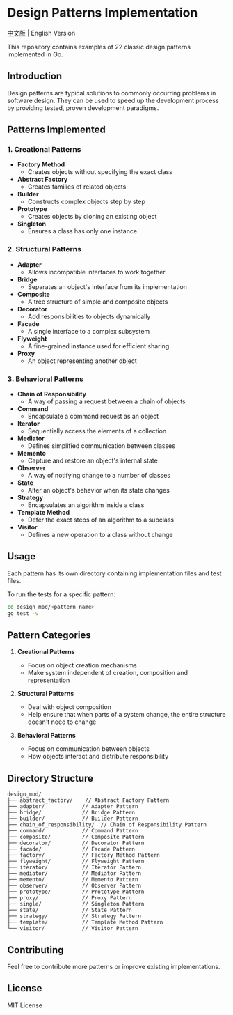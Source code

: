 # Design Patterns Implementation

[中文版](./README.md) | English Version

This repository contains examples of 22 classic design patterns implemented in Go.

## Introduction

Design patterns are typical solutions to commonly occurring problems in software design. They can be used to speed up the development process by providing tested, proven development paradigms.

## Patterns Implemented

### 1. Creational Patterns
- **Factory Method**
  - Creates objects without specifying the exact class
- **Abstract Factory**
  - Creates families of related objects
- **Builder**
  - Constructs complex objects step by step
- **Prototype**
  - Creates objects by cloning an existing object
- **Singleton**
  - Ensures a class has only one instance

### 2. Structural Patterns
- **Adapter**
  - Allows incompatible interfaces to work together
- **Bridge**
  - Separates an object's interface from its implementation
- **Composite**
  - A tree structure of simple and composite objects
- **Decorator**
  - Add responsibilities to objects dynamically
- **Facade**
  - A single interface to a complex subsystem
- **Flyweight**
  - A fine-grained instance used for efficient sharing
- **Proxy**
  - An object representing another object

### 3. Behavioral Patterns
- **Chain of Responsibility**
  - A way of passing a request between a chain of objects
- **Command**
  - Encapsulate a command request as an object
- **Iterator**
  - Sequentially access the elements of a collection
- **Mediator**
  - Defines simplified communication between classes
- **Memento**
  - Capture and restore an object's internal state
- **Observer**
  - A way of notifying change to a number of classes
- **State**
  - Alter an object's behavior when its state changes
- **Strategy**
  - Encapsulates an algorithm inside a class
- **Template Method**
  - Defer the exact steps of an algorithm to a subclass
- **Visitor**
  - Defines a new operation to a class without change

## Usage

Each pattern has its own directory containing implementation files and test files.

To run the tests for a specific pattern:

```bash
cd design_mod/<pattern_name>
go test -v
```

## Pattern Categories

1. **Creational Patterns**
   - Focus on object creation mechanisms
   - Make system independent of creation, composition and representation

2. **Structural Patterns**
   - Deal with object composition
   - Help ensure that when parts of a system change, the entire structure doesn't need to change

3. **Behavioral Patterns**
   - Focus on communication between objects
   - How objects interact and distribute responsibility

## Directory Structure

```
design_mod/
├── abstract_factory/    // Abstract Factory Pattern
├── adapter/            // Adapter Pattern
├── bridge/             // Bridge Pattern
├── builder/            // Builder Pattern
├── chain_of_responsibility/  // Chain of Responsibility Pattern
├── command/            // Command Pattern
├── composite/          // Composite Pattern
├── decorator/          // Decorator Pattern
├── facade/             // Facade Pattern
├── factory/            // Factory Method Pattern
├── flyweight/          // Flyweight Pattern
├── iterator/           // Iterator Pattern
├── mediator/           // Mediator Pattern
├── memento/            // Memento Pattern
├── observer/           // Observer Pattern
├── prototype/          // Prototype Pattern
├── proxy/              // Proxy Pattern
├── single/             // Singleton Pattern
├── state/              // State Pattern
├── strategy/           // Strategy Pattern
├── template/           // Template Method Pattern
└── visitor/            // Visitor Pattern
```

## Contributing

Feel free to contribute more patterns or improve existing implementations.

## License

MIT License 